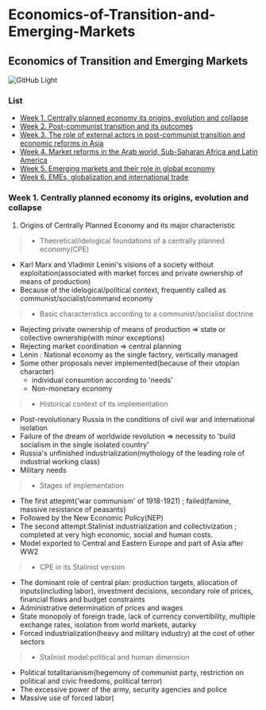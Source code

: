 # Economics-of-Transition-and-Emerging-Markets
## Economics of Transition and Emerging Markets
![GitHub Light](https://github.com/github-light.png#gh-dark-mode-only)
### List
* [Week 1. Centrally planned economy its origins, evolution and collapse](#20)
* [Week 2. Post-communist transition and its outcomes](#200)
* [Week 3. The role of external actors in post-communist transition and economic reforms in Asia](#300)
* [Week 4. Market reforms in the Arab world, Sub-Saharan Africa and Latin America](#400)
* [Week 5. Emerging markets and their role in global economy](#500)
* [Week 6. EMEs, globalization and international trade](#600)









### Week 1. Centrally planned economy its origins, evolution and collapse
1. Origins of Centrally Planned Economy and its major characteristic
>- Theoretical/idelogical foundations of a centrally planned economy(CPE)
  - Karl Marx and Vladimir Lenini's visions of a society without exploitation(associated with market forces and private ownership of means of production)
  - Because of the idelogical/political context, frequently called as communist/socialist/command economy
>- Basic characteristics according to a communist/socialist doctrine
  - Rejecting private ownership of means of production => state or collective ownership(with minor exceptions)
  - Rejecting market coordination => central planning
  - Lenin : National economy as the single factory, vertically managed
  - Some other proposals never implemented(because of their utopian character)
    - individual consumtion according to 'needs'
    - Non-monetary economy
>- Historical context of its implementation
  - Post-revolutionary Russia in the conditions of civil war and international isolation
  - Failure of the dream of worldwide revolution => necessity to 'build socialism in the single isolated country'
  - Russia's unfinished industrialization(mythology of the leading role of industrial working class)
  - Military needs
>- Stages of implementation
  - The first attepmt('war communism' of 1918-1921) ; failed(famine, massive resistance of peasants)
  - Followed by the New Economic Policy(NEP)
  - The second attempt:Stalinist industrialization and collectivization ; completed at very high economic, social and human costs.
  - Model exported to Central and Eastern Europe and part of Asia after WW2
>- CPE in its Stalinist version
  - The dominant role of central plan: production targets, allocation of inputs(including labor), investment decisions, secondary role of prices, financial flows and budget constraints
  - Administrative determination of prices and wages
  - State monopoly of foreign trade, lack of currency convertibility, multiple exchange rates, isolation from world markets, autarky
  - Forced industrialization(heavy and military industry) at the cost of other sectors
>- Stalinist model:political and human dimension
  - Political totalitarianism(hegemony of communist party, restriction on political and civic freedoms, political terror)
  - The excessive power of the army, security agencies and police
  - Massive use of forced labor(
